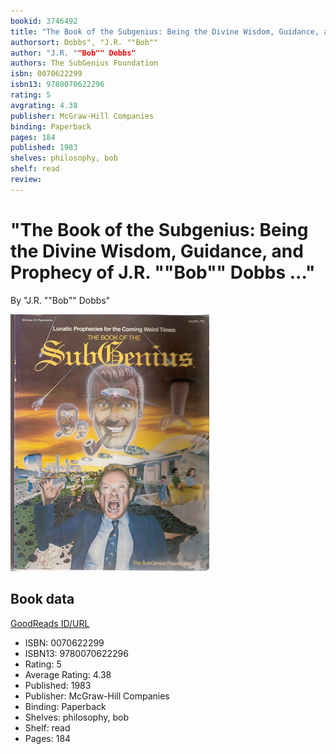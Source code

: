 ```yaml
---
bookid: 3746492
title: "The Book of the Subgenius: Being the Divine Wisdom, Guidance, and Prophecy of J.R. ""Bob"" Dobbs ..."
authorsort: Dobbs", "J.R. ""Bob""
author: "J.R. ""Bob"" Dobbs"
authors: The SubGenius Foundation
isbn: 0070622299
isbn13: 9780070622296
rating: 5
avgrating: 4.38
publisher: McGraw-Hill Companies
binding: Paperback
pages: 184
published: 1983
shelves: philosophy, bob
shelf: read
review: 
---
```


# "The Book of the Subgenius: Being the Divine Wisdom, Guidance, and Prophecy of J.R. ""Bob"" Dobbs ..."

By "J.R. ""Bob"" Dobbs"

![](../../assets/bookcovers/1244922298l/3746492.jpg)

## Book data

[GoodReads ID/URL](https://www.goodreads.com/book/show/3746492)

- ISBN: 0070622299
- ISBN13: 9780070622296
- Rating: 5
- Average Rating: 4.38
- Published: 1983
- Publisher: McGraw-Hill Companies
- Binding: Paperback
- Shelves: philosophy, bob
- Shelf: read
- Pages: 184

